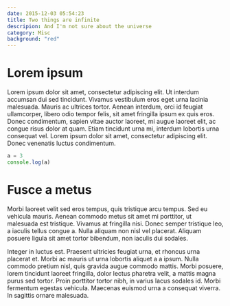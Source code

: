 ```yaml
---
date: 2015-12-03 05:54:23
title: Two things are infinite
descripion: And I'm not sure about the universe
category: Misc
background: "red"
---
```


# Lorem ipsum

Lorem ipsum dolor sit amet, consectetur adipiscing elit. Ut interdum accumsan dui sed tincidunt. Vivamus vestibulum eros eget urna lacinia malesuada. Mauris ac ultrices tortor. Aenean interdum, orci id feugiat ullamcorper, libero odio tempor felis, sit amet fringilla ipsum ex quis eros. Donec condimentum, sapien vitae auctor laoreet, mi augue laoreet elit, ac congue risus dolor at quam. Etiam tincidunt urna mi, interdum lobortis urna consequat vel. Lorem ipsum dolor sit amet, consectetur adipiscing elit. Donec venenatis luctus condimentum.

```javascript
a = 3
console.log(a)
```

# Fusce a metus

Morbi laoreet velit sed eros tempus, quis tristique arcu tempus. Sed eu vehicula mauris. Aenean commodo metus sit amet mi porttitor, ut malesuada est tristique. Vivamus at fringilla nisi. Donec semper tristique leo, a iaculis tellus congue a. Nulla aliquam non nisl vel placerat. Aliquam posuere ligula sit amet tortor bibendum, non iaculis dui sodales.

Integer in luctus est. Praesent ultricies feugiat urna, et rhoncus urna placerat et. Morbi ac mauris ut urna lobortis aliquet a a ipsum. Nulla commodo pretium nisl, quis gravida augue commodo mattis. Morbi posuere, lorem tincidunt laoreet fringilla, dolor lectus pharetra velit, a mattis magna purus sed tortor. Proin porttitor tortor nibh, in varius lacus sodales id. Morbi fermentum egestas vehicula. Maecenas euismod urna a consequat viverra. In sagittis ornare malesuada.
